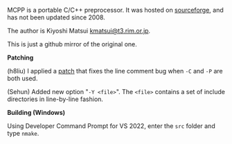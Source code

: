 MCPP is a portable C/C++ preprocessor. It was hosted on
[sourceforge](http://sourceforge.net/projects/mcpp/), and has not been updated
since 2008. 

The author is Kiyoshi Matsui <kmatsui@t3.rim.or.jp>.

This is just a github mirror of the original one.

**Patching**

(h8liu) I applied a [patch](https://trac.macports.org/attachment/ticket/30036/patch-mcpp-comment-parsing-fix)
that fixes the line comment bug when `-C` and `-P` are both used.

(Sehun) Added new option "`-Y <file>`". The `<file>` contains a set of include directories in line-by-line fashion.

**Building (Windows)**

Using Developer Command Prompt for VS 2022, enter the `src` folder and type `nmake`.
